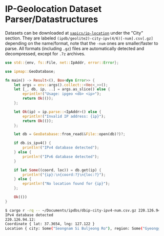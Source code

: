 # IP-Geolocation Dataset Parser/Datastructures

Datasets can be downloaded at [`sapics/ip-location`](https://github.com/sapics/ip-location-db?tab=readme-ov-file#city) under the "City" section.
They are labeled `(ipdb/geolite2)-city-ipv(4/6)[-num].csv[.gz]` depending on the name/format, note that the `-num` ones are smaller/faster to parse.
All formats (including `.gz`) files are automatically detected and decompressed, except for `.7z` archives.

```rust
use std::{env, fs::File, net::IpAddr, error::Error};

use ipmap::GeoDatabase;

fn main() -> Result<(), Box<dyn Error>> {
    let args = env::args().collect::<Vec<_>>();
    let [_, db, ip, ..] = args.as_slice() else {
        eprintln!("Usage: ipgeo <db> <ip>");
        return Ok(());
    };

    let Ok(ip) = ip.parse::<IpAddr>() else {
        eprintln!("Invalid IP address: {ip}");
        return Ok(());
    };

    let db = GeoDatabase::from_read(&File::open(db)?)?;

    if db.is_ipv4() {
        println!("IPv4 database detected");
    } else {
        println!("IPv6 database detected");
    }

    if let Some((coord, loc)) = db.get(ip) {
        println!("{ip}:\n{coord:?}\n{loc:?}");
    } else {
        eprintln!("No location found for {ip}");
    };

    Ok(())
}
```

```sh
$ cargo r -rq -- ~/Documents/ipdbs/dbip-city-ipv4-num.csv.gz 220.126.94.12
IPv4 database detected
220.126.94.12:
Coordinate { lat: 37.3654, lng: 127.122 }
Location { city: Some("Seongnam Si Buljeong Ro"), region: Some("Gyeonggi Do"), country_code: "KR" }
```
